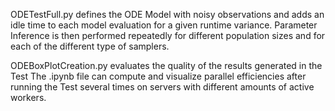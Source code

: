 ODETestFull.py defines the ODE Model with noisy observations and adds an idle time to each model evaluation for a given runtime variance. 
Parameter Inference is then performed repeatedly for different population sizes and for each of the different type of samplers.

ODEBoxPlotCreation.py evaluates the quality of the results generated in the Test
The .ipynb file can compute and visualize parallel efficiencies after running the Test several times on servers with different amounts of active workers.
